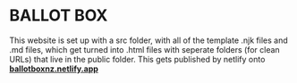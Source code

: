 # BALLOT BOX

This website is set up with a src folder, with all of the template .njk files and .md files, which get turned into .html files with seperate folders (for clean URLs) that live in the public folder. This gets published by netlify onto **[ballotboxnz.netlify.app](https://ballotboxnz.netlify.app)**
